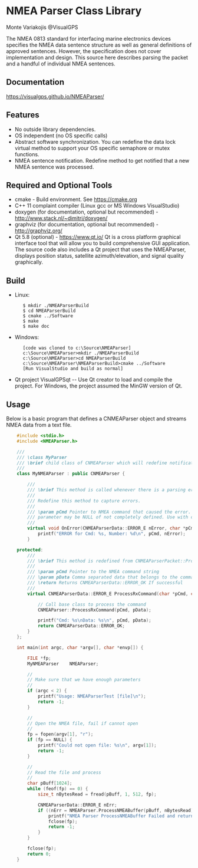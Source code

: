# NMEA Parser Class Library
Monte Variakojis \@VisualGPS

The NMEA 0813 standard for interfacing marine electronics devices specifies the NMEA data sentence structure as well as general definitions of approved sentences. However, the specification does not cover implementation and design. This source here describes parsing the packet and a handful of individual NMEA sentences.

## Documentation
https://visualgps.github.io/NMEAParser/

## Features

  - No outside library dependencies.
  - OS independent (no OS specific calls)
  - Abstract software synchronization. You can redefine the data lock virtual method to support your OS
    specific semaphore or mutex functions.
  - NMEA sentence notification. Redefine method to get notified that a new NMEA sentence was
    processed.

## Required and Optional Tools
  - cmake - Build environment. See https://cmake.org
  - C++ 11 complaint compiler (Linux gcc or MS Windows VisualStudio)
  - doxygen (for documentation, optional but recommended) - http://www.stack.nl/~dimitri/doxygen/
  - graphviz (for documentation, optional but recommended) - http://graphviz.org/
  - Qt 5.8 (optional) - https://www.qt.io/ Qt is a cross platform graphical interface tool that will allow you to build comprehensive GUI application.  The source code also includes a Qt project that uses the NMEAParser, displays position status, satellite azimuth/elevation, and signal quality graphically.

## Build

  - Linux:
	```
	   $ mkdir ./NMEAParserBuild
	   $ cd NMEAParserBuild
	   $ cmake ../Software
	   $ make
	   $ make doc
	```
  - Windows:
	```
	   [code was cloned to c:\Source\NMEAParser]
       c:\Source\NMEAParser>mkdir ./NMEAParserBuild
       c:\Source\NMEAParser>cd NMEAParserBuild
       c:\Source\NMEAParser\NMEAParserBuild>cmake ../Software
	   [Run VisualStudio and build as normal]
	```

- Qt project VisualGPSqt -- Use Qt creator to load and compile the project. For Windows, the project assumed the MinGW version of Qt.

## Usage

Below is a basic program that defines a CNMEAParser object and streams NMEA data from a text
file.

```cpp
	#include <stdio.h>
	#include <NMEAParser.h>

	///
	/// \class MyParser
	/// \brief child class of CNMEAParser which will redefine notification calls from the parent class.
	///
	class MyNMEAParser : public CNMEAParser {

		///
		/// \brief This method is called whenever there is a parsing error.
		///
		/// Redefine this method to capture errors.
		///
		/// \param pCmd Pointer to NMEA command that caused the error. Please note that this
		/// parameter may be NULL of not completely defined. Use with caution.
		///
		virtual void OnError(CNMEAParserData::ERROR_E nError, char *pCmd) {
			printf("ERROR for Cmd: %s, Number: %d\n", pCmd, nError);
		}

	protected:
		///
		/// \brief This method is redefined from CNMEAParserPacket::ProcessRxCommand(char *pCmd, char *pData)
		///
		/// \param pCmd Pointer to the NMEA command string
		/// \param pData Comma separated data that belongs to the command
		/// \return Returns CNMEAParserData::ERROR_OK If successful
		///
		virtual CNMEAParserData::ERROR_E ProcessRxCommand(char *pCmd, char *pData) {

			// Call base class to process the command
			CNMEAParser::ProcessRxCommand(pCmd, pData);

			printf("Cmd: %s\nData: %s\n", pCmd, pData);
			return CNMEAParserData::ERROR_OK;
		}
	};

	int main(int argc, char *argv[], char *envp[]) {

		FILE *fp;
		MyNMEAParser	NMEAParser;

		//
		// Make sure that we have enough parameters
		//
		if (argc < 2) {
			printf("Usage: NMEAParserTest [file]\n");
			return -1;
		}

		//
		// Open the NMEA file, fail if cannot open
		//
		fp = fopen(argv[1], "r");
		if (fp == NULL) {
			printf("Could not open file: %s\n", argv[1]);
			return -1;
		}

		//
		// Read the file and process
		//
		char pBuff[1024];
		while (feof(fp) == 0) {
			size_t nBytesRead = fread(pBuff, 1, 512, fp);

			CNMEAParserData::ERROR_E nErr;
			if ((nErr = NMEAParser.ProcessNMEABuffer(pBuff, nBytesRead)) != CNMEAParserData::ERROR_OK) {
				printf("NMEA Parser ProcessNMEABuffer Failed and returned error: %d\n", nErr);
				fclose(fp);
				return -1;
			}
		}

		fclose(fp);
		return 0;
	}
```
